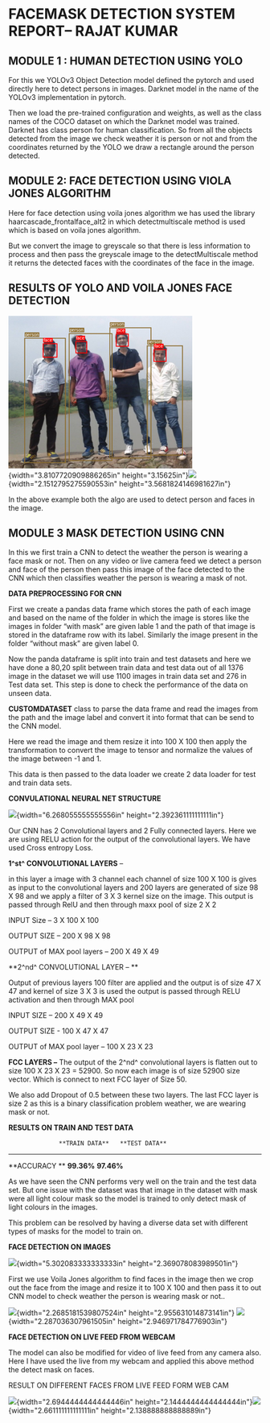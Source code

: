 **FACEMASK DETECTION SYSTEM REPORT– RAJAT KUMAR**
=================================================

MODULE 1 : HUMAN DETECTION USING YOLO
-------------------------------------

For this we YOLOv3 Object Detection model defined the pytorch and used
directly here to detect persons in images. Darknet model in the name of
the YOLOv3 implementation in pytorch.

Then we load the pre-trained configuration and weights, as well as the
class names of the COCO dataset on which the Darknet model was trained.
Darknet has class person for human classification. So from all the
objects detected from the image we check weather it is person or not and
from the coordinates returned by the YOLO we draw a rectangle around the
person detected.

MODULE 2: FACE DETECTION USING VIOLA JONES ALGORITHM
----------------------------------------------------

Here for face detection using voila jones algorithm we has used the
library haarcascade\_frontalface\_alt2 in which detectmultiscale method
is used which is based on voila jones algorithm.

But we convert the image to greyscale so that there is less information
to process and then pass the greyscale image to the detectMultiscale
method it returns the detected faces with the coordinates of the face in
the image.

RESULTS OF YOLO AND VOILA JONES FACE DETECTION
----------------------------------------------

![](media/Picture1.png){width="3.8107720909886265in"
height="3.15625in"}![](media/image2.png){width="2.1512795275590553in"
height="3.5681824146981627in"}

In the above example both the algo are used to detect person and faces
in the image.

MODULE 3 MASK DETECTION USING CNN
---------------------------------

In this we first train a CNN to detect the weather the person is wearing
a face mask or not. Then on any video or live camera feed we detect a
person and face of the person then pass this image of the face detected
to the CNN which then classifies weather the person is wearing a mask of
not.

**DATA PREPROCESSING FOR CNN**

First we create a pandas data frame which stores the path of each image
and based on the name of the folder in which the image is stores like
the images in folder “with mask” are given lable 1 and the path of that
image is stored in the dataframe row with its label. Similarly the image
present in the folder “without mask” are given label 0.

Now the panda dataframe is split into train and test datasets and here
we have done a 80,20 split between train data and test data out of all
1376 image in the dataset we will use 1100 images in train data set and
276 in Test data set. This step is done to check the performance of the
data on unseen data.

**CUSTOMDATASET** class to parse the data frame and read the images from
the path and the image label and convert it into format that can be send
to the CNN model.

Here we read the image and them resize it into 100 X 100 then apply the
transformation to convert the image to tensor and normalize the values
of the image between -1 and 1.

This data is then passed to the data loader we create 2 data loader for
test and train data sets.

**CONVULATIONAL NEURAL NET STRUCTURE**

![](media/image3.png){width="6.268055555555556in"
height="2.392361111111111in"}

Our CNN has 2 Convolutional layers and 2 Fully connected layers. Here we
are using RELU action for the output of the convolutional layers. We
have used Cross entropy Loss.

**1^st^ CONVOLUTIONAL LAYERS** –

in this layer a image with 3 channel each channel of size 100 X 100 is
gives as input to the convolutional layers and 200 layers are generated
of size 98 X 98 and we apply a filter of 3 X 3 kernel size on the image.
This output is passed through RelU and then through maxx pool of size 2
X 2

INPUT Size – 3 X 100 X 100

OUTPUT SIZE – 200 X 98 X 98

OUTPUT of MAX pool layers – 200 X 49 X 49

**2^nd^ CONVOLUTIONAL LAYER – **

Output of previous layers 100 filter are applied and the output is of
size 47 X 47 and kernel of size 3 X 3 is used the output is passed
through RELU activation and then through MAX pool

INPUT SIZE – 200 X 49 X 49

OUTPUT SIZE - 100 X 47 X 47

OUTPUT of MAX pool layer – 100 X 23 X 23

**FCC LAYERS –** The output of the 2^nd^ convolutional layers is flatten
out to size 100 X 23 X 23 = 52900. So now each image is of size 52900
size vector. Which is connect to next FCC layer of Size 50.

We also add Dropout of 0.5 between these two layers. The last FCC layer
is size 2 as this is a binary classification problem weather, we are
wearing mask or not.

**RESULTS ON TRAIN AND TEST DATA**

                  **TRAIN DATA**   **TEST DATA**
  --------------- ---------------- ---------------
  **ACCURACY **   **99.36%**       **97.46%**

As we have seen the CNN performs very well on the train and the test
data set. But one issue with the dataset was that image in the dataset
with mask were all light colour mask so the model is trained to only
detect mask of light colours in the images.

This problem can be resolved by having a diverse data set with different
types of masks for the model to train on.

**FACE DETECTION ON IMAGES**

![](media/image4.png){width="5.302083333333333in"
height="2.369078083989501in"}

First we use Voila Jones algorithm to find faces in the image then we
crop out the face from the image and resize it to 100 X 100 and then
pass it to out CNN model to check weather the person is wearing mask or
not..

![](media/image5.png){width="2.2685181539807524in"
height="2.955631014873141in"}
![](media/image6.png){width="2.287036307961505in"
height="2.946971784776903in"}

**FACE DETECTION ON LIVE FEED FROM WEBCAM**

The model can also be modified for video of live feed from any camera
also. Here I have used the live from my webcam and applied this above
method the detect mask on faces.

RESULT ON DIFFERENT FACES FROM LIVE FEED FORM WEB CAM

![](media/image7.png){width="2.6944444444444446in"
height="2.1444444444444444in"}![](media/image8.png){width="2.661111111111111in"
height="2.138888888888889in"}
